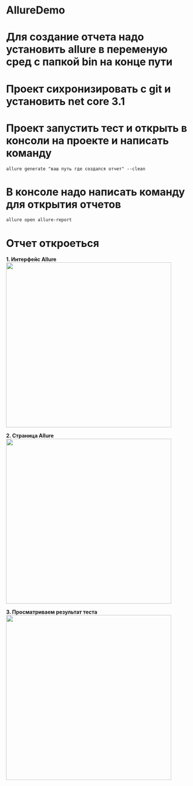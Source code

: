 # AllureDemo 
# Для создание отчета надо установить  allure в переменую сред c папкой bin на конце пути
# Проект сихронизировать с git и установить net core 3.1  
# Проект запустить тест  и открыть в консоли на проекте и написать команду

```
allure generate "ваш путь где создался отчет" --clean
```
# В консоле надо написать команду для открытия отчетов

``` allure open allure-report ```

# Отчет откроеться
**1. Интерфейс  Allure**
<br>
<img src='https://github.com/Maksim9056/AllureDemo/assets/108364585/cd2119a7-29bc-439a-b1d5-7d14438f4922' width="450" />
</br>

**2. Страница Allure**
<br>
<img src='https://github.com/Maksim9056/Examiner/assets/108364585/238543a2-353e-4e86-8406-6ee909c305e6](https://github.com/Maksim9056/AllureDemo/assets/108364585/85207766-c92c-4c63-a5c2-2c028e24cac7' width="450" />
</br>

**3. Просматриваем результат теста**
<br>
<img src='https://github.com/Maksim9056/AllureDemo/assets/108364585/d0245b16-68e7-4588-9865-115eb4391f35' width="450" />
</br>
